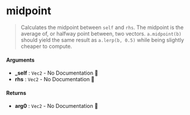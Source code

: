 # midpoint

>  Calculates the midpoint between `self` and `rhs`.
>  The midpoint is the average of, or halfway point between, two vectors.
>  `a.midpoint(b)` should yield the same result as `a.lerp(b, 0.5)`
>  while being slightly cheaper to compute.

#### Arguments

- **\_self** : `Vec2` \- No Documentation 🚧
- **rhs** : `Vec2` \- No Documentation 🚧

#### Returns

- **arg0** : `Vec2` \- No Documentation 🚧
